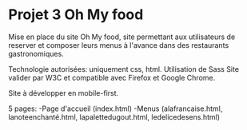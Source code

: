 # Projet 3 Oh My food 

Mise en place du site Oh My food, site permettant aux utilisateurs de reserver et composer leurs menus à l'avance dans des restaurants gastronomiques.

Technologie autorisées: uniquement css, html.
Utilisation de Sass
Site valider par W3C et compatible avec Firefox et Google Chrome.

Site à développer en mobile-first. 

5 pages:
-Page d'accueil (index.html)
-Menus (alafrancaise.html, lanoteenchanté.html, lapalettedugout.html, ledelicedesens.html)


